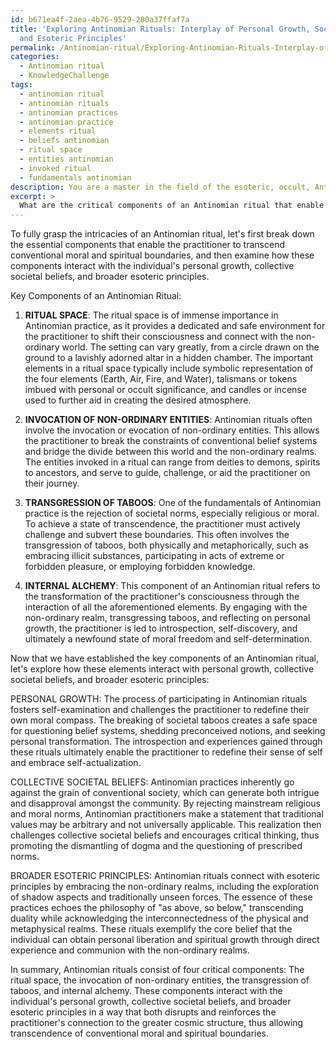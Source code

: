 ```yaml
---
id: b671ea4f-2aea-4b76-9529-280a37ffaf7a
title: 'Exploring Antinomian Rituals: Interplay of Personal Growth, Societal Beliefs,
  and Esoteric Principles'
permalink: /Antinomian-ritual/Exploring-Antinomian-Rituals-Interplay-of-Personal-Growth-Societal-Beliefs-and-Esoteric-Principles/
categories:
  - Antinomian ritual
  - KnowledgeChallenge
tags:
  - antinomian ritual
  - antinomian rituals
  - antinomian practices
  - antinomian practice
  - elements ritual
  - beliefs antinomian
  - ritual space
  - entities antinomian
  - invoked ritual
  - fundamentals antinomian
description: You are a master in the field of the esoteric, occult, Antinomian ritual and Education. You are a writer of tests, challenges, textbooks and deep knowledge on Antinomian ritual for initiates and students to gain deep insights and understanding from. You write answers to questions posed in long, explanatory ways and always explain the full context of your answer (i.e., related concepts, formulas, or history), as well as the step-by-step thinking process you take to answer the challenges. Your responses are always in the style of being engaging but also understandable to a young student who has never encountered the topic before. Summarize the key themes, ideas, and conclusions at the end.
excerpt: > 
  What are the critical components of an Antinomian ritual that enable the practitioner to transcend conventional moral and spiritual boundaries, and how do these components interact with the individual's personal growth, collective societal beliefs, and broader esoteric principles?
---
```

To fully grasp the intricacies of an Antinomian ritual, let's first break down the essential components that enable the practitioner to transcend conventional moral and spiritual boundaries, and then examine how these components interact with the individual's personal growth, collective societal beliefs, and broader esoteric principles.

Key Components of an Antinomian Ritual:

1. **RITUAL SPACE**: The ritual space is of immense importance in Antinomian practice, as it provides a dedicated and safe environment for the practitioner to shift their consciousness and connect with the non-ordinary world. The setting can vary greatly, from a circle drawn on the ground to a lavishly adorned altar in a hidden chamber. The important elements in a ritual space typically include symbolic representation of the four elements (Earth, Air, Fire, and Water), talismans or tokens imbued with personal or occult significance, and candles or incense used to further aid in creating the desired atmosphere.

2. **INVOCATION OF NON-ORDINARY ENTITIES**: Antinomian rituals often involve the invocation or evocation of non-ordinary entities. This allows the practitioner to break the constraints of conventional belief systems and bridge the divide between this world and the non-ordinary realms. The entities invoked in a ritual can range from deities to demons, spirits to ancestors, and serve to guide, challenge, or aid the practitioner on their journey.

3. **TRANSGRESSION OF TABOOS**: One of the fundamentals of Antinomian practice is the rejection of societal norms, especially religious or moral. To achieve a state of transcendence, the practitioner must actively challenge and subvert these boundaries. This often involves the transgression of taboos, both physically and metaphorically, such as embracing illicit substances, participating in acts of extreme or forbidden pleasure, or employing forbidden knowledge.

4. **INTERNAL ALCHEMY**: This component of an Antinomian ritual refers to the transformation of the practitioner's consciousness through the interaction of all the aforementioned elements. By engaging with the non-ordinary realm, transgressing taboos, and reflecting on personal growth, the practitioner is led to introspection, self-discovery, and ultimately a newfound state of moral freedom and self-determination.

Now that we have established the key components of an Antinomian ritual, let's explore how these elements interact with personal growth, collective societal beliefs, and broader esoteric principles:

PERSONAL GROWTH: The process of participating in Antinomian rituals fosters self-examination and challenges the practitioner to redefine their own moral compass. The breaking of societal taboos creates a safe space for questioning belief systems, shedding preconceived notions, and seeking personal transformation. The introspection and experiences gained through these rituals ultimately enable the practitioner to redefine their sense of self and embrace self-actualization.

COLLECTIVE SOCIETAL BELIEFS: Antinomian practices inherently go against the grain of conventional society, which can generate both intrigue and disapproval amongst the community. By rejecting mainstream religious and moral norms, Antinomian practitioners make a statement that traditional values may be arbitrary and not universally applicable. This realization then challenges collective societal beliefs and encourages critical thinking, thus promoting the dismantling of dogma and the questioning of prescribed norms.

BROADER ESOTERIC PRINCIPLES: Antinomian rituals connect with esoteric principles by embracing the non-ordinary realms, including the exploration of shadow aspects and traditionally unseen forces. The essence of these practices echoes the philosophy of "as above, so below," transcending duality while acknowledging the interconnectedness of the physical and metaphysical realms. These rituals exemplify the core belief that the individual can obtain personal liberation and spiritual growth through direct experience and communion with the non-ordinary realms.

In summary, Antinomian rituals consist of four critical components: The ritual space, the invocation of non-ordinary entities, the transgression of taboos, and internal alchemy. These components interact with the individual's personal growth, collective societal beliefs, and broader esoteric principles in a way that both disrupts and reinforces the practitioner's connection to the greater cosmic structure, thus allowing transcendence of conventional moral and spiritual boundaries.
